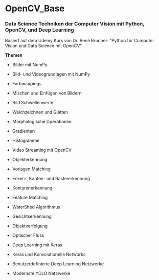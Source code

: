 # OpenCV_Base
### Data Science Techniken der Computer Vision mit Python, OpenCV, und Deep Learning
Basiert auf dem Udemy Kurs von Dr. René Brunner: "Python für Computer Vision und Data Science mit OpenCV"

**Themen**
- Bilder mit NumPy

- Bild- und Videogrundlagen mit NumPy

- Farbmappings

- Mischen und Einfügen von Bildern

- Bild Schwellenwerte

- Weichzeichnen und Glätten

- Morphologische Operationen

- Gradienten

- Histogramme

- Video Streaming mit OpenCV

- Objekterkennung

- Vorlagen Matching

- Ecken-, Kanten- und Rastererkennung

- Konturenerkennung

- Feature Matching

- WaterShed Algorithmus

- Gesichtserkennung

- Objektverfolgung

- Optischer Fluss

- Deep Learning mit Keras

- Keras und Konvolutionelle Networks

- Benutzerdefinierte Deep Learning Netzwerke

- Modernste YOLO Netzwerke
